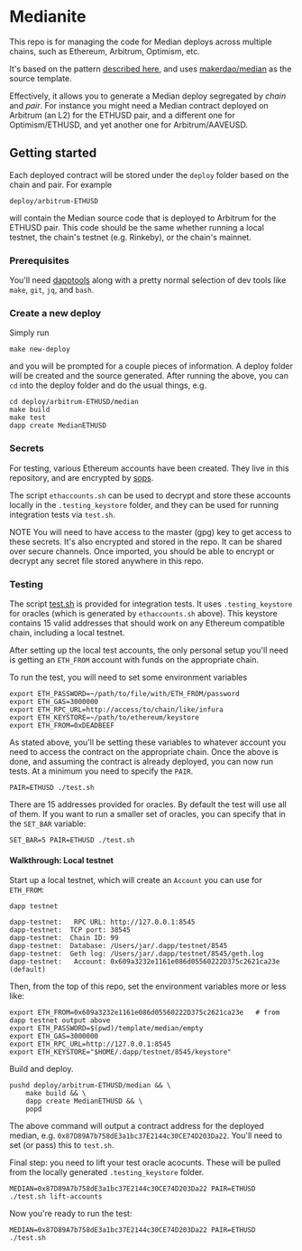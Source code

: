 # Medianite

This repo is for managing the code for Median deploys across multiple chains, such as Ethereum, Arbitrum, Optimism, etc.

It's based on the pattern [described here](https://collateral.makerdao.com/oracles-domain/untitled#8.-prepare-the-medianizer-and-osm-contracts), and uses [makerdao/median](https://github.com/makerdao/median) as the source template.

Effectively, it allows you to generate a Median deploy segregated by *chain* and *pair*. For instance you might need a Median contract deployed on Arbitrum (an L2) for the ETHUSD pair, and a different one for Optimism/ETHUSD, and yet another one for Arbitrum/AAVEUSD.

## Getting started

Each deployed contract will be stored under the `deploy` folder based on the chain and pair. For example

```
deploy/arbitrum-ETHUSD
```

will contain the Median source code that is deployed to Arbitrum for the ETHUSD pair. This code should be the same whether running a local testnet, the chain's testnet (e.g. Rinkeby), or the chain's mainnet.

### Prerequisites

You'll need [dapptools](https://dapp.tools/) along with a pretty normal selection of dev tools like `make`, `git`, `jq`, and `bash`.


### Create a new deploy

Simply run

```
make new-deploy
```

and you will be prompted for a couple pieces of information. A deploy folder will be created and the source generated. After running the above, you can `cd` into the deploy folder and do the usual things, e.g.

```
cd deploy/arbitrum-ETHUSD/median
make build
make test
dapp create MedianETHUSD
```

### Secrets

For testing, various Ethereum accounts have been created. They live in this repository, and are encrypted by [sops](https://github.com/mozilla/sops).

The script `ethaccounts.sh` can be used to decrypt and store these accounts locally in the `.testing_keystore` folder, and they can be used for running integration tests via `test.sh`.

NOTE You will need to have access to the master (gpg) key to get access to these secrets. It's also encrypted and stored in the repo. It can be shared over secure channels. Once imported, you should be able to encrypt or decrypt any secret file stored anywhere in this repo.

### Testing

The script [test.sh](./test.sh) is provided for integration tests. It uses `.testing_keystore` for oracles (which is generated by `ethaccounts.sh` above). This keystore contains 15 valid addresses that should work on any Ethereum compatible chain, including a local testnet.

After setting up the local test accounts, the only personal setup you'll need is getting an `ETH_FROM` account with funds on the appropriate chain.

To run the test, you will need to set some environment variables

```
export ETH_PASSWORD=~/path/to/file/with/ETH_FROM/password
export ETH_GAS=3000000
export ETH_RPC_URL=http://access/to/chain/like/infura
export ETH_KEYSTORE=~/path/to/ethereum/keystore
export ETH_FROM=0xDEADBEEF
```
As stated above, you'll be setting these variables to whatever account you need to access the contract on the appropriate chain. Once the above is done, and assuming the contract is already deployed, you can now run tests. At a minimum you need to specify the `PAIR`.

```
PAIR=ETHUSD ./test.sh
```
There are 15 addresses provided for oracles. By default the test will use all of them. If you want to run a smaller set of oracles, you can specify that in the `SET_BAR` variable:

```
SET_BAR=5 PAIR=ETHUSD ./test.sh
```

#### Walkthrough: Local testnet

Start up a local testnet, which will create an `Account` you can use for `ETH_FROM`:

```
dapp testnet

dapp-testnet:   RPC URL: http://127.0.0.1:8545
dapp-testnet:  TCP port: 38545
dapp-testnet:  Chain ID: 99
dapp-testnet:  Database: /Users/jar/.dapp/testnet/8545
dapp-testnet:  Geth log: /Users/jar/.dapp/testnet/8545/geth.log
dapp-testnet:   Account: 0x609a3232e1161e086d05560222D375c2621ca23e (default)
```

Then, from the top of this repo, set the environment variables more or less like:

```
export ETH_FROM=0x609a3232e1161e086d05560222D375c2621ca23e   # from dapp testnet output above
export ETH_PASSWORD=$(pwd)/template/median/empty
export ETH_GAS=3000000
export ETH_RPC_URL=http://127.0.0.1:8545
export ETH_KEYSTORE="$HOME/.dapp/testnet/8545/keystore"
```

Build and deploy.

```
pushd deploy/arbitrum-ETHUSD/median && \
	make build && \
	dapp create MedianETHUSD && \
	popd
```

The above command will output a contract address for the deployed median, e.g. `0x87D89A7b758dE3a1bc37E2144c30CE74D203Da22`. You'll need to set (or pass) this to `test.sh`.

Final step: you need to lift your test oracle acocunts. These will be pulled from the locally generated `.testing_keystore` folder.

```
MEDIAN=0x87D89A7b758dE3a1bc37E2144c30CE74D203Da22 PAIR=ETHUSD ./test.sh lift-accounts
```

Now you're ready to run the test:

```
MEDIAN=0x87D89A7b758dE3a1bc37E2144c30CE74D203Da22 PAIR=ETHUSD ./test.sh
```
